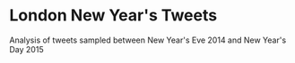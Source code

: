 # London New Year's Tweets

Analysis of tweets sampled between New Year's Eve 2014 and New Year's Day 2015
